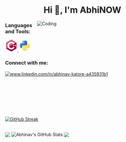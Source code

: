 <h1 align="center">Hi 👋, I'm AbhiNOW</h1>

<img align="right" alt="Coding" width="400" src="https://user-images.githubusercontent.com/67780238/114828234-4b398880-9de7-11eb-8bfc-e1e42a4afb4d.gif">


<h3 align="left">Languages and Tools:</h3>
<p align="left"> <a href="https://www.w3schools.com/cpp/" target="_blank"> <img src="https://raw.githubusercontent.com/devicons/devicon/master/icons/cplusplus/cplusplus-original.svg" alt="cplusplus" width="40" height="40"/> </a> <a href="https://www.python.org" target="_blank"> <img src="https://raw.githubusercontent.com/devicons/devicon/master/icons/python/python-original.svg" alt="python" width="40" height="40"/> </a> </p>

<h3 align="left">Connect with me:</h3>
<p align="left">
<a href="https://linkedin.com/in/abhinav-katore-a435931b1" target="blank"><img align="center" src="https://cdn.jsdelivr.net/npm/simple-icons@3.0.1/icons/linkedin.svg" alt="www.linkedin.com/in/abhinav-katore-a435931b1" height="30" width="40" /></a>
</p>
<br>
<br><br><br><br><br>

[![GitHub Streak](https://github-readme-streak-stats.herokuapp.com/?user=Abhinow-katore&theme=dark)](https://git.io/streak-stats)

<br>
<img align="center" src="https://github-readme-stats.vercel.app/api/top-langs/?username=Abhinow-katore&hide=java,html,tex&title_color=ffffff&text_color=c9cacc&icon_color=2bbc8a&bg_color=1d1f21&langs_count=3" />
  <img align="center" src="https://github-readme-stats.vercel.app/api?username=Abhinow-katore&show_icons=true&line_height=27&count_private=true&title_color=ffffff&text_color=c9cacc&icon_color=2bbc8a&bg_color=1d1f21" alt="Abhinav's GitHub Stats" />
</a>
<a href="https://github.com/Abhinow-katore/DSA-Crackert">
  <img align="center" src="https://github-readme-stats.vercel.app/api/pin/?username=MartinHeinz&repo=python-project-blueprint&title_color=ffffff&text_color=c9cacc&icon_color=2bbc8a&bg_color=1d1f21" />
</a>
